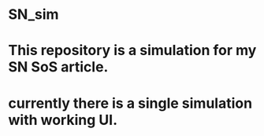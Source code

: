 # SN_sim
# This repository is a simulation for my SN SoS article.
# currently there is a single simulation with working UI.

